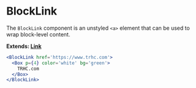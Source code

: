 # BlockLink

The `BlockLink` component is an unstyled `<a>` element that can be used to wrap block-level content.

**Extends: [Link](/Link)**

```.jsx
<BlockLink href='https://www.trhc.com'>
  <Box p={4} color='white' bg='green'>
    TRHC.com
  </Box>
</BlockLink>
```
